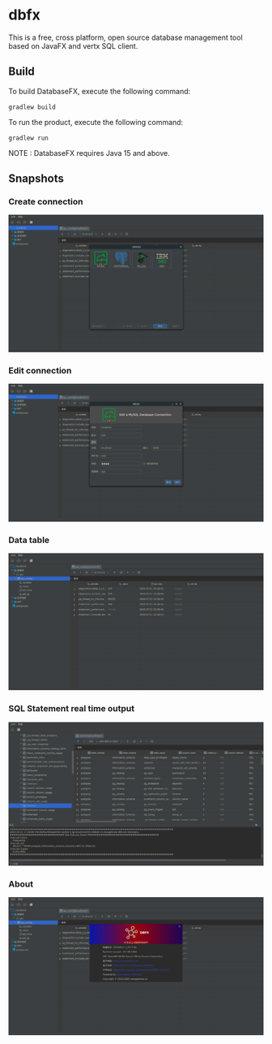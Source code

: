 # dbfx

This is a free, cross platform, open source database management tool based on JavaFX and vertx SQL client.

## Build
To build DatabaseFX, execute the following command:
```
gradlew build
```
To run the product, execute the following command:
```
gradlew run
```
NOTE : DatabaseFX requires Java 15 and above.

## Snapshots

### Create  connection
![Loading Fail](./SNAPSHOTS/a.png)

### Edit connection
![Loading Fail](./SNAPSHOTS/b.png)

### Data table
![Loading Fail](./SNAPSHOTS/c.png)

### SQL Statement real time output
![Loading Fail](./SNAPSHOTS/e.png)

### About
![Loading Fail](SNAPSHOTS/d.png)




